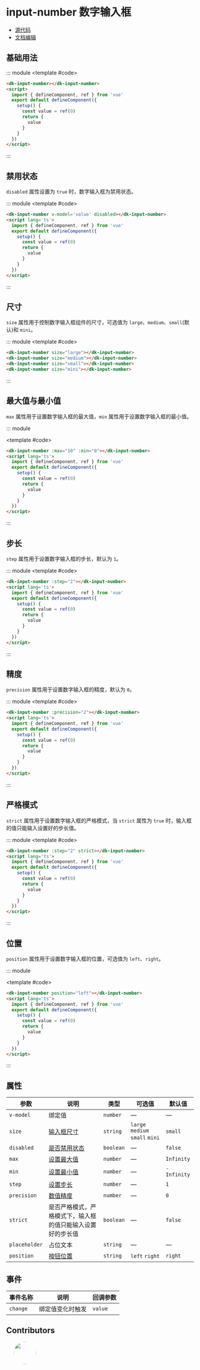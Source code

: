 # input-number 数字输入框

- [源代码](https://github.com/dk-plus-ui/dk-plus-ui/tree/master/packages/components/dkinputNumber)
- [文档编辑](https://github.com/dk-plus-ui/dk-plus-ui/blob/master/docs/components/inputNumber.md)

## <a id='基础用法'>基础用法</a>

::: module
<template #code>
<VueDomeInputNumber class='docs-number'></VueDomeInputNumber>
</template>

```html
<dk-input-number></dk-input-number>
<script>
  import { defineComponent, ref } from 'vue'
  export default defineComponent({
    setup() {
      const value = ref(0)
      return {
        value
      }
    }
  })
</script>
```

:::

## <a id='禁用状态'>禁用状态</a>

`disabled` 属性设置为 `true` 时，数字输入框为禁用状态。

::: module
<template #code>
<VueDomeInputNumber class='docs-number' disabled></VueDomeInputNumber>
</template>

```html
<dk-input-number v-model='value' disabled></dk-input-number>
<script lang='ts'>
  import { defineComponent, ref } from 'vue'
  export default defineComponent({
    setup() {
      const value = ref(0)
      return {
        value
      }
    }
  })
</script>
```

:::

## <a id='尺寸'>尺寸</a>

`size` 属性用于控制数字输入框组件的尺寸，可选值为 `large`、`medium`、`small`(默认)和 `mini`。

::: module
<template #code>
<VueDomeInputNumber class='docs-number' size='large'></VueDomeInputNumber>
<div style='margin-top: 10px'></div>
<VueDomeInputNumber class='docs-number' size="medium"></VueDomeInputNumber>
<div style='margin-top: 10px'></div>
<VueDomeInputNumber class='docs-number' size="small"></VueDomeInputNumber>
<div style='margin-top: 10px'></div>
<VueDomeInputNumber class='docs-number' size="mini"></VueDomeInputNumber>
</template>

```html
<dk-input-number size="large"></dk-input-number>
<dk-input-number size="medium"></dk-input-number>
<dk-input-number size="small"></dk-input-number>
<dk-input-number size="mini"></dk-input-number>
```

:::

## <a id='最大值与最小值'>最大值与最小值</a>

`max` 属性用于设置数字输入框的最大值，`min` 属性用于设置数字输入框的最小值。

::: module

<template #code>
<VueDomeInputNumber class='docs-number' :max="10" :min="0"></VueDomeInputNumber>
</template>

```html
<dk-input-number :max="10" :min="0"></dk-input-number>
<script lang='ts'>
  import { defineComponent, ref } from 'vue'
  export default defineComponent({
    setup() {
      const value = ref(0)
      return {
        value
      }
    }
  })
</script>
```

:::

## <a id='步长'>步长</a>

`step` 属性用于设置数字输入框的步长，默认为 `1`。

::: module
<template #code>
<VueDomeInputNumber class='docs-number' :step="2"></VueDomeInputNumber>
</template>

```html
<dk-input-number :step="2"></dk-input-number>
<script lang='ts'>
  import { defineComponent, ref } from 'vue'
  export default defineComponent({
    setup() {
      const value = ref(0)
      return {
        value
      }
    }
  })
</script>
```

:::

## <a id='精度'>精度</a>

`precision` 属性用于设置数字输入框的精度，默认为 `0`。

::: module
<template #code>
<VueDomeInputNumber class='docs-number' :precision="2" step="0.2"></VueDomeInputNumber>
</template>

```html
<dk-input-number :precision="2"></dk-input-number>
<script lang='ts'>
  import { defineComponent, ref } from 'vue'
  export default defineComponent({
    setup() {
      const value = ref(0)
      return {
        value
      }
    }
  })
</script>
```

:::

## <a id='严格模式'>严格模式</a>

`strict` 属性用于设置数字输入框的严格模式，当 `strict` 属性为 `true` 时，输入框的值只能输入设置好的步长值。

::: module
<template #code>
<VueDomeInputNumber class='docs-number' :step="2" strict></VueDomeInputNumber>
</template>

```html
<dk-input-number :step="2" strict></dk-input-number>
<script lang='ts'>
  import { defineComponent, ref } from 'vue'
  export default defineComponent({
    setup() {
      const value = ref(0)
      return {
        value
      }
    }
  })
</script>
```

:::

## <a id='位置'>位置</a>

`position` 属性用于设置数字输入框的位置，可选值为 `left`、`right`。

::: module

<template #code>
<VueDomeInputNumber class='docs-number' position="left"></VueDomeInputNumber>
<div style='margin-top: 10px;'></div>
<VueDomeInputNumber class='docs-number' position="right"></VueDomeInputNumber>
</template>

```html
<dk-input-number position="left"></dk-input-number>
<script lang='ts'>
  import { defineComponent, ref } from 'vue'
  export default defineComponent({
    setup() {
      const value = ref(0)
      return {
        value
      }
    }
  })
</script>
```

:::

## <a id='属性'>属性</a>

| 参数      | 说明                                                                 | 类型    | 可选值 | 默认值 |
| --------- | -------------------------------------------------------------------- | ------- | ------ | ------ |
| `v-model`     | 绑定值                                                           | `number`  | —      | —      |
| `size`      | [输入框尺寸](#尺寸)                                                 | `string`  | `large` `medium` `small` `mini`      | `small`  |
| `disabled`  | [是否禁用状态](#禁用状态)                                                         | `boolean` | —      | `false`  |
| `max`       | [设置最大值](#最大值与最小值)                                         | `number`  | —      | `Infinity` |
| `min`       | [设置最小值](#最大值与最小值)                                                           | `number`  | —      | `-Infinity` |
| `step`      | [设置步长](#步长)                                                             | `number`  | —      | `1`      |
| `precision` | [数值精度](#精度)                                                             | `number`  | —      | `0`      |
| `strict`    | 是否严格模式，严格模式下，输入框的值只能输入设置好的步长值 | `boolean` | —      | `false`  |
| `placeholder`    | 占位文本 | `string` | — | — |
| `position` | [按钮位置](#位置) | `string` | `left` `right` | `right` |

## <a id='事件'>事件</a>

| 事件名称 | 说明             | 回调参数 |
| -------- | ---------------- | -------- |
| `change` | 绑定值变化时触发 | `value`  |



## <a id='Contributors'>Contributors</a>

<div style='display: flex;'>
  <a href="https://github.com/dk-plus-ui" target="_blank" style='margin-left:20px;'>
    <img style='width:60px;height:60px;border-radius: 50%;' src="https://avatars.githubusercontent.com/u/117073291?s=64&v=4">
  </a>
</div>

<script lang='ts' setup>
  import VueDomeInputNumber from './vueDome/inputNumber/index.vue';
</script>
